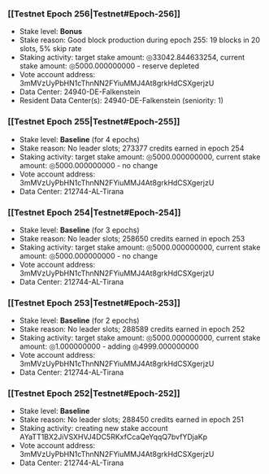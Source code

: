 ### [[Testnet Epoch 256|Testnet#Epoch-256]]
* Stake level: **Bonus**
* Stake reason: Good block production during epoch 255: 19 blocks in 20 slots, 5% skip rate
* Staking activity: target stake amount: ◎33042.844633254, current stake amount: ◎5000.000000000 - reserve depleted
* Vote account address: 3mMVzUyPbHN1cThnNN2FYiuMMJ4At8grkHdCSXgerjzU
* Data Center: 24940-DE-Falkenstein
* Resident Data Center(s): 24940-DE-Falkenstein (seniority: 1)
### [[Testnet Epoch 255|Testnet#Epoch-255]]
* Stake level: **Baseline** (for 4 epochs)
* Stake reason: No leader slots; 273377 credits earned in epoch 254
* Staking activity: target stake amount: ◎5000.000000000, current stake amount: ◎5000.000000000 - no change
* Vote account address: 3mMVzUyPbHN1cThnNN2FYiuMMJ4At8grkHdCSXgerjzU
* Data Center: 212744-AL-Tirana
### [[Testnet Epoch 254|Testnet#Epoch-254]]
* Stake level: **Baseline** (for 3 epochs)
* Stake reason: No leader slots; 258650 credits earned in epoch 253
* Staking activity: target stake amount: ◎5000.000000000, current stake amount: ◎5000.000000000 - no change
* Vote account address: 3mMVzUyPbHN1cThnNN2FYiuMMJ4At8grkHdCSXgerjzU
* Data Center: 212744-AL-Tirana
### [[Testnet Epoch 253|Testnet#Epoch-253]]
* Stake level: **Baseline** (for 2 epochs)
* Stake reason: No leader slots; 288589 credits earned in epoch 252
* Staking activity: target stake amount: ◎5000.000000000, current stake amount: ◎1.000000000 - adding ◎4999.000000000
* Vote account address: 3mMVzUyPbHN1cThnNN2FYiuMMJ4At8grkHdCSXgerjzU
* Data Center: 212744-AL-Tirana
### [[Testnet Epoch 252|Testnet#Epoch-252]]
* Stake level: **Baseline**
* Stake reason: No leader slots; 288450 credits earned in epoch 251
* Staking activity: creating new stake account AYaTT1BX2JiVSXHVJ4DC5RKxfCcaQeYqqQ7bvfYDjaKp
* Vote account address: 3mMVzUyPbHN1cThnNN2FYiuMMJ4At8grkHdCSXgerjzU
* Data Center: 212744-AL-Tirana